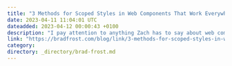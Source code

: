 ```yaml
---
title: "3 Methods for Scoped Styles in Web Components That Work Everywhere—zachleat.com"
date: 2023-04-11 11:04:01 UTC
dateadded: 2023-04-12 00:00:43 +0100
description: "I pay attention to anything Zach has to say about web components (and, well, pretty much all web stuff), so I really liked 3 Methods for Scoped Styles in Web Components That Work Everywhere. WebC is something I want to […]"
link: "https://bradfrost.com/blog/link/3-methods-for-scoped-styles-in-web-components-that-work-everywhere-zachleat-com/"
category:
directory: _directory/brad-frost.md
---
```

